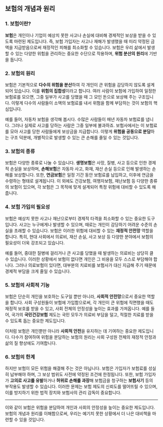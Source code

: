 ## 보험의 개념과 원리

### 1. 보험이란?
**보험**은 개인이나 기업이 예상치 못한 사고나 손실에 대비해 경제적인 보상을 받을 수 있도록 마련된 제도입니다. 즉, 보험 가입자는 사고나 재해가 발생했을 때 미리 약정된 금액을 지급받음으로써 재정적인 피해를 최소화할 수 있습니다. 보험은 우리 삶에서 발생할 수 있는 다양한 위험을 관리하는 중요한 수단으로 작용하며, **위험 분산의 원리**에 기반을 둡니다.

### 2. 보험의 원리
보험은 기본적으로 **다수의 위험을 분산**하여 각 개인이 큰 위험을 감당하지 않도록 설계되어 있습니다. 이를 **위험의 집합성**이라고 합니다. 여러 사람이 보험에 가입하여 일정한 보험료를 모으면, 그중 일부가 사고를 당했을 때 그 모인 돈으로 보상해 주는 구조입니다. 이렇게 다수의 사람들이 소액의 보험료를 내서 위험을 함께 부담하는 것이 보험의 핵심입니다.

예를 들어, 자동차 보험을 생각해 봅시다. 수많은 사람들이 매년 자동차 보험료를 냅니다. 그러나 실제로 사고를 당하는 사람은 그중 일부에 불과하죠. 보험사에서는 이 보험료를 모아 사고를 당한 사람들에게 보상금을 지급합니다. 이렇게 **위험을 공동으로 분담**하는 구조 덕분에, 개별적으로 발생할 수 있는 큰 손해를 줄일 수 있는 것입니다.

### 3. 보험의 종류
보험은 다양한 종류로 나눌 수 있습니다. **생명보험**은 사망, 질병, 사고 등으로 인한 경제적 손실을 보상하며, **손해보험**은 자동차 사고, 화재, 재산 손실 등으로 인해 발생하는 손해를 보상합니다. 또한, **연금보험**은 일정 기간 동안 보험료를 납입하고, 이후에 연금을 수령하는 형태로 설계됩니다. 이 외에도 건강보험, 여행자보험, 재난보험 등 다양한 종류의 보험이 있으며, 각 보험은 그 목적에 맞게 설계되어 특정 위험에 대비할 수 있도록 해 줍니다.

### 4. 보험 가입의 필요성
보험은 예상치 못한 사고나 재난으로부터 경제적 타격을 최소화할 수 있는 중요한 도구입니다. 사고는 누구에게나 발생할 수 있으며, 때로는 개인이 감당하기 어려운 수준의 손실을 초래할 수 있습니다. 보험은 이러한 위험에 대비할 수 있는 **재정적 안전망** 역할을 합니다. 특히, 현대 사회에서 의료비, 재산 손실, 사고 보상 등 다양한 분야에서 보험의 필요성이 더욱 강조되고 있습니다.

예를 들어, 중대한 질병에 걸리거나 큰 사고를 당했을 때 발생하는 의료비는 상당히 클 수 있습니다. 이러한 상황에서 보험이 없다면 개인은 그 비용을 모두 스스로 부담해야 합니다. 그러나 의료보험이 있다면, 대부분의 치료비를 보험사가 대신 지급해 주기 때문에 경제적 부담을 크게 줄일 수 있습니다.

### 5. 보험의 사회적 기능
보험은 단순히 개인을 보호하는 도구일 뿐만 아니라, **사회적 안전망**으로서 중요한 역할을 합니다. 사회 구성원들이 보험에 가입함으로써, 각 개인이 큰 위험에 직면했을 때도 재정적 보호를 받을 수 있고, 사회 전체의 안정성을 높이는 효과를 가져옵니다. 예를 들어, 국가의 **국민건강보험** 제도는 국민 모두가 의료비 부담을 덜고, 적절한 치료를 받을 수 있도록 돕는 중요한 제도입니다.

이처럼 보험은 개인뿐만 아니라 **사회적 안전**을 유지하는 데 기여하는 중요한 제도입니다. 다수가 참여하여 위험을 분담하는 보험의 원리는 사회 구성원 전체의 재정적 안정과 삶의 질 향상에도 기여합니다.

### 6. 보험의 한계
하지만 보험이 모든 위험을 해결해 주는 것은 아닙니다. 보험은 가입자가 보험료를 성실히 납부해야 하며, 그 보상 범위도 사전에 약정된 조건에 한정됩니다. 또한, 보험 가입자가 **고의로 사고를 유발**하거나 **허위로 손해를 과장**해 보험금을 청구하는 **보험사기** 등의 부작용도 발생할 수 있습니다. 이러한 문제는 보험 제도의 신뢰도를 떨어뜨릴 수 있으며, 이를 방지하기 위한 법적 장치와 보험사의 관리 감독이 중요합니다.

---

이와 같이 보험은 위험을 분담하여 개인과 사회의 안정성을 높이는 중요한 제도입니다. 보험의 개념과 원리를 이해함으로써, 우리는 예기치 못한 상황에서 더 나은 대비책을 마련할 수 있을 것입니다.